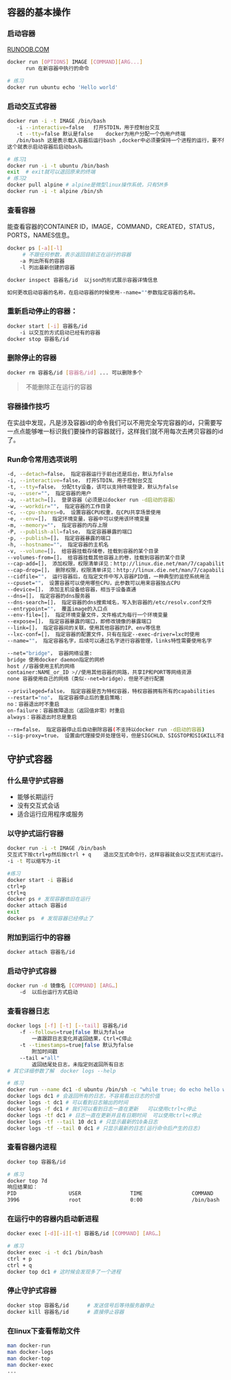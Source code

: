 ## 容器的基本操作

### 启动容器

[RUNOOB.COM](https://www.runoob.com/docker/docker-run-command.html)

```bash
docker run [OPTIONS] IMAGE [COMMAND][ARG...]
      run 在新容器中执行的命令
      
# 练习
docker run ubuntu echo 'Hello world'
```

### 启动交互式容器

```bash
docker run -i -t IMAGE /bin/bash
   -i --interactive=false   打开STDIN，用于控制台交互
   -t --tty=false 默认是false    docker为用户分配一个伪用户终端
   /bin/bash 这是表示载入容器后运行bash ,docker中必须要保持一个进程的运行，要不然整个容器就会退出。
这个就表示启动容器后启动bash。

# 练习1
docker run -i -t ubuntu /bin/bash
exit  # exit就可以退回原来的终端
# 练习2
docker pull alpine # alpine是微型linux操作系统，只有5M多
docker run -i -t alpine /bin/sh 

```

### 查看容器

能查看容器的CONTAINER ID，IMAGE，COMMAND，CREATED，STATUS，PORTS，NAMES信息。

```bash
docker ps [-a][-l]
     # 不跟任何参数，表示返回目前正在运行的容器
	-a 列出所有的容器
	-l 列出最新创建的容器

docker inspect 容器名/id  以json的形式展示容器详情信息

如何更改启动容器的名称，在启动容器的时候使用--name=""参数指定容器的名称。
```



### 重新启动停止的容器：

```bash
docker start [-i] 容器名/id
	-i 以交互的方式启动已经有的容器
docker stop 容器名/id
```



### 删除停止的容器

```bash
docker rm 容器名/id [容器名/id] ... 可以删除多个
```

> ​	不能删除正在运行的容器



### 容器操作技巧

​	在实战中发现，凡是涉及容器id的命令我们可以不用完全写完容器的id，只需要写一点点能够唯一标识我们要操作的容器就行，这样我们就不用每次去拷贝容器的id了。

### Run命令常用选项说明

```bash
-d, --detach=false， 指定容器运行于前台还是后台，默认为false
-i, --interactive=false， 打开STDIN，用于控制台交互
-t, --tty=false， 分配tty设备，该可以支持终端登录，默认为false
-u, --user=""， 指定容器的用户
-a, --attach=[]， 登录容器（必须是以docker run -d启动的容器）
-w, --workdir=""， 指定容器的工作目录
-c, --cpu-shares=0， 设置容器CPU权重，在CPU共享场景使用
-e, --env=[]， 指定环境变量，容器中可以使用该环境变量
-m, --memory=""， 指定容器的内存上限
-P, --publish-all=false， 指定容器暴露的端口
-p, --publish=[]， 指定容器暴露的端口
-h, --hostname=""， 指定容器的主机名
-v, --volume=[]， 给容器挂载存储卷，挂载到容器的某个目录
--volumes-from=[]， 给容器挂载其他容器上的卷，挂载到容器的某个目录
--cap-add=[]， 添加权限，权限清单详见：http://linux.die.net/man/7/capabilities
--cap-drop=[]， 删除权限，权限清单详见：http://linux.die.net/man/7/capabilities
--cidfile=""， 运行容器后，在指定文件中写入容器PID值，一种典型的监控系统用法
--cpuset=""， 设置容器可以使用哪些CPU，此参数可以用来容器独占CPU
--device=[]， 添加主机设备给容器，相当于设备直通
--dns=[]， 指定容器的dns服务器
--dns-search=[]， 指定容器的dns搜索域名，写入到容器的/etc/resolv.conf文件
--entrypoint=""， 覆盖image的入口点
--env-file=[]， 指定环境变量文件，文件格式为每行一个环境变量
--expose=[]， 指定容器暴露的端口，即修改镜像的暴露端口
--link=[]， 指定容器间的关联，使用其他容器的IP、env等信息
--lxc-conf=[]， 指定容器的配置文件，只有在指定--exec-driver=lxc时使用
--name=""， 指定容器名字，后续可以通过名字进行容器管理，links特性需要使用名字

--net="bridge"， 容器网络设置:
bridge 使用docker daemon指定的网桥
host //容器使用主机的网络
container:NAME_or_ID >//使用其他容器的网路，共享IP和PORT等网络资源
none 容器使用自己的网络（类似--net=bridge），但是不进行配置

--privileged=false， 指定容器是否为特权容器，特权容器拥有所有的capabilities
--restart="no"， 指定容器停止后的重启策略:
no：容器退出时不重启
on-failure：容器故障退出（返回值非零）时重启
always：容器退出时总是重启

--rm=false， 指定容器停止后自动删除容器(不支持以docker run -d启动的容器)
--sig-proxy=true， 设置由代理接受并处理信号，但是SIGCHLD、SIGSTOP和SIGKILL不能被代理
```



## 守护式容器

### 什么是守护式容器

- 能够长期运行
- 没有交互式会话
- 适合运行应用程序或服务

### 以守护式运行容器

```bash
docker run -i -t IMAGE /bin/bash
交互式下按ctrl+p然后按ctrl + q    退出交互式命令行，这样容器就会以交互式形式运行。
-i -t 可以缩写为-it

#练习
docker start -i 容器id
ctrl+p
ctrl+q
docker ps # 发现容器依旧在运行
docker attach 容器id
exit
docker ps  # 发现容器已经停止了
```

### 附加到运行中的容器

```bash
docker attach 容器名/id
```

### 启动守护式容器

```bash
docker run -d 镜像名 [COMMAND] [ARG…]
    -d  以后台运行方式启动
```

### 查看容器日志

```bash
docker logs [-f] [-t] [--tail] 容器名/id
    -f --follows=true|false 默认为false 
        一直跟踪日志变化并返回结果，Ctrl+C停止
    -t --timestamps=true|false 默认为false
        附加时间戳
    --tail ="all"
        返回结尾处日志，未指定则返回所有日志
# 其它详细参数了解  docker logs --help

# 练习
docker run --name dc1 -d ubuntu /bin/sh -c "while true; do echo hello world; sleep 1; done"
docker logs dc1 # 会返回所有的日志，不容易看出日志的价值
docker logs -t dc1 # 可以看到日志输出的时间
docker logs -f dc1 # 我们可以看到日志一直在更新   可以使用ctrl+c停止
docker logs -tf dc1 # 日志一直在更新并且有日期时间  可以使用ctrl+c停止
docker logs -tf --tail 10 dc1 # 只显示最新的10条日志
docker logs -tf --tail 0 dc1 # 只显示最新的日志(运行命令后产生的日志)
```

### 查看容器内进程

```bash
docker top 容器名/id

# 练习
docker top 7d
响应结果如：
PID                 USER                TIME                COMMAND
3996                root                0:00                /bin/bash
```

### 在运行中的容器内启动新进程

```bash
docker exec [-d][-i][-t] 容器名/id [COMMAND] [ARG…]

# 练习
docker exec -i -t dc1 /bin/bash
ctrl + p
ctrl + q
docker top dc1 # 这时候会发现多了一个进程
```

### 停止守护式容器

```bash
docker stop 容器名/id      # 发送信号后等待服务器停止
docker kill 容器名/id      # 直接停止容器
```

### 在linux下查看帮助文件

```bash
man docker-run
man docker-logs
man docker-top
man docker-exec
...
```

